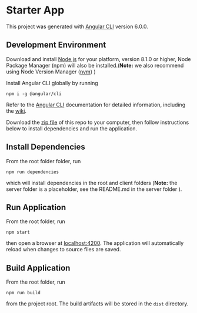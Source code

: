 # Starter App

This project was generated with [Angular CLI](https://cli.angular.io/) version 6.0.0.

<!-- ## Stackblitz

You can run this project online in a browser using [Stackblitz](http://stackblitz.io), [click here](https://stackblitz.com/github/PBGUX/ng-starter-app/tree/master/client) and start editing code! -->

## Development Environment

Download and install [Node.js](https://nodejs.org) for your platform, version 8.1.0 or higher, Node Package Manager (npm) will also be installed.(**Note:** we also recommend using Node Version Manager ([nvm](https://github.com/creationix/nvm)) )

Install Angular CLI globally by running

```
npm i -g @angular/cli
```

Refer to the [Angular CLI](https://cli.angular.io/) documentation for detailed information, including the [wiki](https://github.com/angular/angular-cli/wiki).

Download the [zip file](/PBGUX/ng-starter-app/archive/master.zip) of this repo to your computer, then follow instructions below to install dependencies and run the application.

## Install Dependencies

From the root folder folder, run

```
npm run dependencies
```

which will install dependencies in the root and client folders (**Note:** the server folder is a placeholder, see the README.md in the server folder ).

## Run Application

From the root folder, run

```
npm start
```

then open a browser at [localhost:4200](http://localhost:4200). The application will automatically reload when changes to source files are saved.

## Build Application

From the root folder, run

```
npm run build
```

from the project root. The build artifacts will be stored in the `dist` directory.
